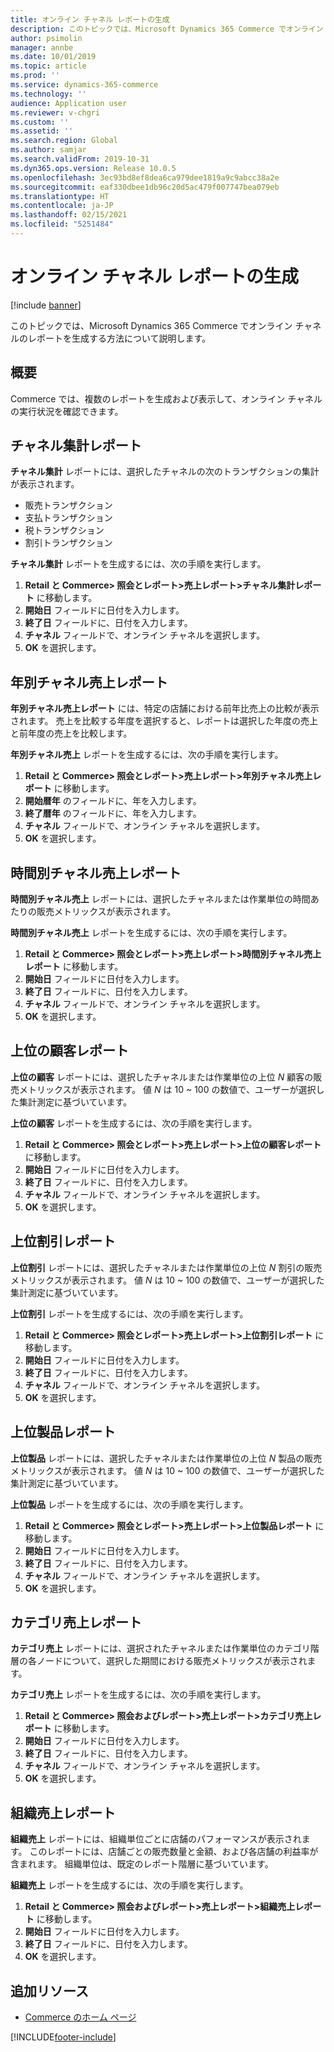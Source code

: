 ```yaml
---
title: オンライン チャネル レポートの生成
description: このトピックでは、Microsoft Dynamics 365 Commerce でオンライン チャネルのレポートを生成する方法について説明します。
author: psimolin
manager: annbe
ms.date: 10/01/2019
ms.topic: article
ms.prod: ''
ms.service: dynamics-365-commerce
ms.technology: ''
audience: Application user
ms.reviewer: v-chgri
ms.custom: ''
ms.assetid: ''
ms.search.region: Global
ms.author: samjar
ms.search.validFrom: 2019-10-31
ms.dyn365.ops.version: Release 10.0.5
ms.openlocfilehash: 3ec93bd8ef8dea6ca979dee1819a9c9abcc38a2e
ms.sourcegitcommit: eaf330dbee1db96c20d5ac479f007747bea079eb
ms.translationtype: HT
ms.contentlocale: ja-JP
ms.lasthandoff: 02/15/2021
ms.locfileid: "5251484"
---
```

# <a name="generate-online-channel-reports"></a>オンライン チャネル レポートの生成


[!include [banner](includes/banner.md)]

このトピックでは、Microsoft Dynamics 365 Commerce でオンライン チャネルのレポートを生成する方法について説明します。

## <a name="overview"></a>概要

Commerce では、複数のレポートを生成および表示して、オンライン チャネルの実行状況を確認できます。

## <a name="channel-summary-report"></a>チャネル集計レポート

**チャネル集計** レポートには、選択したチャネルの次のトランザクションの集計が表示されます。

- 販売トランザクション
- 支払トランザクション
- 税トランザクション
- 割引トランザクション

**チャネル集計** レポートを生成するには、次の手順を実行します。

1. **Retail と Commerce\> 照会とレポート\>売上レポート\>チャネル集計レポート** に移動します。
1. **開始日** フィールドに日付を入力します。
1. **終了日** フィールドに、日付を入力します。
1. **チャネル** フィールドで、オンライン チャネルを選択します。
1. **OK** を選択します。
 
## <a name="channel-sales-by-year-report"></a>年別チャネル売上レポート 

**年別チャネル売上レポート** には、特定の店舗における前年比売上の比較が表示されます。 売上を比較する年度を選択すると、レポートは選択した年度の売上と前年度の売上を比較します。

**年別チャネル売上** レポートを生成するには、次の手順を実行します。

1. **Retail と Commerce\> 照会とレポート\>売上レポート\>年別チャネル売上レポート** に移動します。
1. **開始暦年** のフィールドに、年を入力します。
1. **終了暦年** のフィールドに、年を入力します。
1. **チャネル** フィールドで、オンライン チャネルを選択します。
1. **OK** を選択します。

## <a name="channel-sales-by-hour-report"></a>時間別チャネル売上レポート

**時間別チャネル売上** レポートには、選択したチャネルまたは作業単位の時間あたりの販売メトリックスが表示されます。

**時間別チャネル売上** レポートを生成するには、次の手順を実行します。

1. **Retail と Commerce\> 照会とレポート\>売上レポート\>時間別チャネル売上レポート** に移動します。
1. **開始日** フィールドに日付を入力します。
1. **終了日** フィールドに、日付を入力します。
1. **チャネル** フィールドで、オンライン チャネルを選択します。
1. **OK** を選択します。

## <a name="top-customers-report"></a>上位の顧客レポート

**上位の顧客** レポートには、選択したチャネルまたは作業単位の上位 *N* 顧客の販売メトリックスが表示されます。 値 *N* は 10 ~ 100 の数値で、ユーザーが選択した集計測定に基づいています。

**上位の顧客** レポートを生成するには、次の手順を実行します。

1. **Retail と Commerce\> 照会とレポート\>売上レポート\>上位の顧客レポート** に移動します。
1. **開始日** フィールドに日付を入力します。
1. **終了日** フィールドに、日付を入力します。
1. **チャネル** フィールドで、オンライン チャネルを選択します。
1. **OK** を選択します。

## <a name="top-discounts-report"></a>上位割引レポート

**上位割引** レポートには、選択したチャネルまたは作業単位の上位 *N* 割引の販売メトリックスが表示されます。 値 *N* は 10 ~ 100 の数値で、ユーザーが選択した集計測定に基づいています。

**上位割引** レポートを生成するには、次の手順を実行します。

1. **Retail と Commerce\> 照会とレポート\>売上レポート\>上位割引レポート** に移動します。
1. **開始日** フィールドに日付を入力します。
1. **終了日** フィールドに、日付を入力します。
1. **チャネル** フィールドで、オンライン チャネルを選択します。
1. **OK** を選択します。

## <a name="top-products-report"></a>上位製品レポート

**上位製品** レポートには、選択したチャネルまたは作業単位の上位 *N* 製品の販売メトリックスが表示されます。 値 *N* は 10 ~ 100 の数値で、ユーザーが選択した集計測定に基づいています。

**上位製品** レポートを生成するには、次の手順を実行します。

1. **Retail と Commerce\> 照会とレポート\>売上レポート\>上位製品レポート** に移動します。
1. **開始日** フィールドに日付を入力します。
1. **終了日** フィールドに、日付を入力します。
1. **チャネル** フィールドで、オンライン チャネルを選択します。
1. **OK** を選択します。

## <a name="category-sales-report"></a>カテゴリ売上レポート

**カテゴリ売上** レポートには、選択されたチャネルまたは作業単位のカテゴリ階層の各ノードについて、選択した期間における販売メトリックスが表示されます。

**カテゴリ売上** レポートを生成するには、次の手順を実行します。

1. **Retail と Commerce\> 照会およびレポート\>売上レポート\>カテゴリ売上レポート** に移動します。
1. **開始日** フィールドに日付を入力します。
1. **終了日** フィールドに、日付を入力します。
1. **チャネル** フィールドで、オンライン チャネルを選択します。
1. **OK** を選択します。

## <a name="organization-sales-report"></a>組織売上レポート

**組織売上** レポートには、組織単位ごとに店舗のパフォーマンスが表示されます。 このレポートには、店舗ごとの販売数量と金額、および各店舗の利益率が含まれます。 組織単位は、既定のレポート階層に基づいています。

**組織売上** レポートを生成するには、次の手順を実行します。

1. **Retail と Commerce\> 照会およびレポート\>売上レポート\>組織売上レポート** に移動します。
1. **開始日** フィールドに日付を入力します。
1. **終了日** フィールドに、日付を入力します。
1. **OK** を選択します。

## <a name="additional-resources"></a>追加リソース

- [Commerce のホーム ページ](../retail/index.md)


[!INCLUDE[footer-include](../includes/footer-banner.md)]